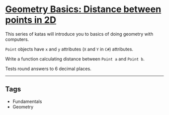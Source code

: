 # [Geometry Basics: Distance between points in 2D](https://www.codewars.com/kata/58dced7b702b805b200000be)

This series of katas will introduce you to basics of doing geometry with computers.

`Point` objects have `x` and `y` attributes (`X` and `Y` in `C#`) attributes.

Write a function calculating distance between `Point a` and `Point b`.

Tests round answers to 6 decimal places.

---

## Tags

- Fundamentals
- Geometry

